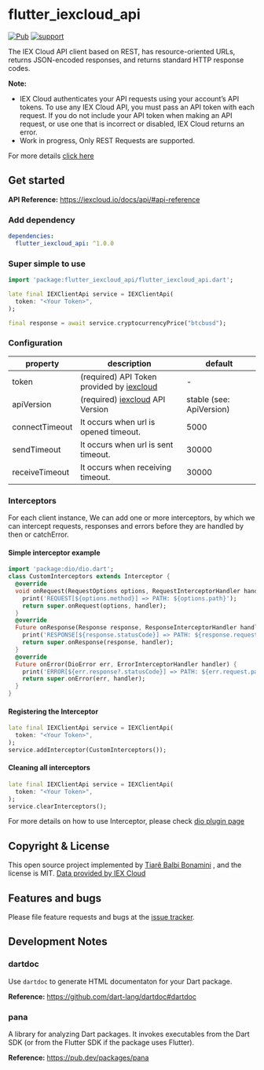 # flutter_iexcloud_api

[![Pub](https://img.shields.io/pub/v/flutter_iexcloud_api.svg?style=flat-square)](https://pub.dartlang.org/packages/flutter_iexcloud_api)
[![support](https://img.shields.io/badge/platform-flutter%7Cflutter%20web%7Cdart%20vm-ff69b4.svg?style=flat-square)](https://github.com/tiarebalbi/flutter_iexcloud_api)

The IEX Cloud API client based on REST, has resource-oriented URLs, returns JSON-encoded responses, and returns standard HTTP response codes.

**Note:**

* IEX Cloud authenticates your API requests using your account’s API tokens. To use any IEX Cloud API, you must pass an API token with each request. If you do not include your API token when making an API request, or use one that is incorrect or disabled, IEX Cloud returns an error.
* Work in progress, Only REST Requests are supported.

For more details [click here](https://iexcloud.io/)

## Get started

**API Reference:** <https://iexcloud.io/docs/api/#api-reference>

### Add dependency

```yaml
dependencies:
  flutter_iexcloud_api: ^1.0.0
```

### Super simple to use

```dart
import 'package:flutter_iexcloud_api/flutter_iexcloud_api.dart';

late final IEXClientApi service = IEXClientApi(
  token: "<Your Token>",
);

final response = await service.cryptocurrencyPrice("btcbusd");
```

### Configuration

property             | description                               | default
---------------------|-------------------------------------------|----------------------------
token                | (required) API Token provided by [iexcloud](https://iexcloud.io/docs/api/#api-versioning) | -
apiVersion           | (required) [iexcloud](https://iexcloud.io/docs/api/#api-versioning) API Version | stable (see: ApiVersion)
connectTimeout       | It occurs when url is opened timeout.    | 5000
sendTimeout          | It occurs when url is sent timeout.      | 30000
receiveTimeout       | It occurs when receiving timeout.        | 30000

### Interceptors

For each client instance, We can add one or more interceptors, by which we can intercept requests, responses and errors before they are handled by then or
catchError.

#### Simple interceptor example

```dart
import 'package:dio/dio.dart';
class CustomInterceptors extends Interceptor {
  @override
  void onRequest(RequestOptions options, RequestInterceptorHandler handler) {
    print('REQUEST[${options.method}] => PATH: ${options.path}');
    return super.onRequest(options, handler);
  }
  @override
  Future onResponse(Response response, ResponseInterceptorHandler handler) {
    print('RESPONSE[${response.statusCode}] => PATH: ${response.request?.path}');
    return super.onResponse(response, handler);
  }
  @override
  Future onError(DioError err, ErrorInterceptorHandler handler) {
    print('ERROR[${err.response?.statusCode}] => PATH: ${err.request.path}');
    return super.onError(err, handler);
  }
}
```

#### Registering the Interceptor

```dart
late final IEXClientApi service = IEXClientApi(
  token: "<Your Token>",
);
service.addInterceptor(CustomInterceptors());
```

#### Cleaning all interceptors

```dart
late final IEXClientApi service = IEXClientApi(
  token: "<Your Token>",
);
service.clearInterceptors();
```

For more details on how to use Interceptor, please check [dio plugin page](https://github.com/flutterchina/dio/blob/master/README.md#interceptors)

## Copyright & License

This open source project implemented by [Tiarê Balbi Bonamini](https://tiarebalbi.com) , and the license is MIT. [Data provided by IEX Cloud](https://iexcloud.io)

## Features and bugs

Please file feature requests and bugs at the [issue tracker][tracker].

[tracker]: https://github.com/tiarebalbi/flutter_iexcloud_api/issues

## Development Notes

### dartdoc

Use `dartdoc` to generate HTML documentaton for your Dart package.

**Reference:** <https://github.com/dart-lang/dartdoc#dartdoc>

### pana

A library for analyzing Dart packages. It invokes executables from the Dart SDK (or from the Flutter SDK if the package uses Flutter).

**Reference:** <https://pub.dev/packages/pana>
